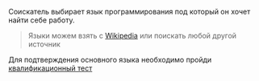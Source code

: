 Соискатель выбирает язык программирования под который он хочет найти себе работу.

> Языки можем взять с [Wikipedia](https://en.wikipedia.org/wiki/List_of_programming_languages) или поискать любой другой источник

Для подтверждения основного языка необходимо пройди [квалификационный тест](obsidian://open?vault=atls&file=Jobs%2F%D1%81%D0%BE%D0%B8%D1%81%D0%BA%D0%B0%D1%82%D0%B5%D0%BB%D1%8C%2F%D0%BA%D0%B2%D0%B0%D0%BB%D0%B8%D1%84%D0%B8%D0%BA%D0%B0%D1%86%D0%B8%D0%BE%D0%BD%D0%BD%D1%8B%D0%B9%20%D1%82%D0%B5%D1%81%D1%82)
